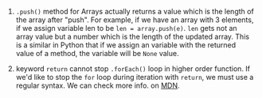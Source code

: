 1. `.push()` method for Arrays actually returns a value which is the length of the array after "push". For example, if we have an array with 3 elements, if we assign variable len to be `len = array.push(e)`. `len` gets not an array value but a number which is the length of the updated array. This is a similar in Python that if we assign an variable with the returned value of a method, the variable will be `None` value. 

1. keyword `return` cannot stop `.forEach()` loop in higher order function. If we'd like to stop the `for` loop during iteration with `return`, we must use a regular syntax. We can check more info. on [MDN](https://developer.mozilla.org/en-US/docs/Web/JavaScript/Reference/Global_Objects/Array/forEach#Description).